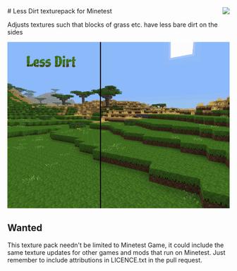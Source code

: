 <img src="https://raw.githubusercontent.com/wiki/treer/amidstest/screenshots/150px-Minetest-logo.png" align="right" />
# Less Dirt texturepack for Minetest

Adjusts textures such that blocks of grass etc. have less bare dirt on the sides

<img src="screenshot.png"/>

## Wanted

This texture pack needn't be limited to Minetest Game, it could include the same texture updates for other games and mods that run on Minetest. Just remember to include attributions in LICENCE.txt in the pull request.


